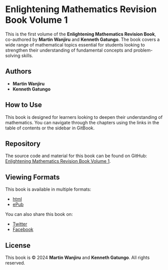 # Enlightening Mathematics Revision Book Volume 1

This is the first volume of the **Enlightening Mathematics Revision Book**, co-authored by **Martin Wanjiru** and **Kenneth Gatungo**. The book covers a wide range of mathematical topics essential for students looking to strengthen their understanding of fundamental concepts and problem-solving skills.

## Authors

- **Martin Wanjiru**
- **Kenneth Gatungo**

## How to Use

This book is designed for learners looking to deepen their understanding of mathematics. You can navigate through the chapters using the links in the table of contents or the sidebar in GitBook.

## Repository

The source code and material for this book can be found on GitHub: [Enlightening Mathematics Revision Book Volume 1](https://github.com/analystnyamu/EnlighteningMath/).

## Viewing Formats

This book is available in multiple formats:
- [html](https://analystnyamu.github.io/EnlighteningMath/)
- [ePub](https://analystnuamu.quarto.pub/enlightening-mathematics-revision-book-volume-1)

You can also share this book on:
- [Twitter](https://twitter.com/share?url=https://x.com/MartinNyamu3)
- [Facebook](https://www.facebook.com/sharer/sharer.php?u=https://www.facebook.com/martin.nyamu/)

## License

This book is © 2024 **Martin Wanjiru** and **Kenneth Gatungo**. All rights reserved.
